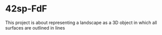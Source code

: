 # 42sp-FdF
This project is about representing a landscape as a 3D object in which all surfaces are outlined in lines
